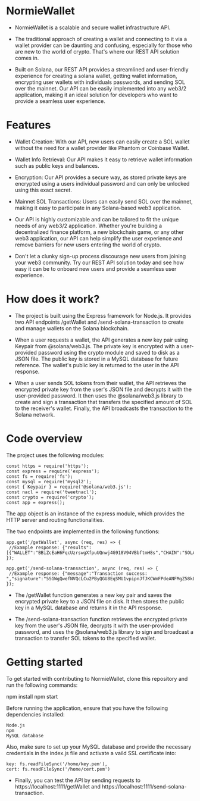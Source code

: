 # NormieWallet
- NormieWallet is a scalable and secure wallet infrastructure API.
- The traditional approach of creating a wallet and connecting to it via a wallet provider can be daunting and confusing, especially for those who are new to the world of crypto. That's where our REST API solution comes in.

- Built on Solana, our REST API provides a streamlined and user-friendly experience for creating a solana wallet, getting wallet information, encrypting user wallets with individuals passwords, and sending SOL over the mainnet. Our API can be easily implemented into any web3/2 application, making it an ideal solution for developers who want to provide a seamless user experience.

# Features

- Wallet Creation: With our API, new users can easily create a SOL wallet without the need for a wallet provider like Phantom or Coinbase Wallet.

- Wallet Info Retrieval: Our API makes it easy to retrieve wallet information such as public keys and balances.

- Encryption: Our API provides a secure way, as stored private keys are encrypted using a users individual password and can only be unlocked using this exact secret.

- Mainnet SOL Transactions: Users can easily send SOL over the mainnet, making it easy to participate in any Solana-based web3 application.

- Our API is highly customizable and can be tailored to fit the unique needs of any web3/2 application. Whether you're building a decentralized finance platform, a new blockchain game, or any other web3 application, our API can help simplify the user experience and remove barriers for new users entering the world of crypto.

- Don't let a clunky sign-up process discourage new users from joining your web3 community. Try our REST API solution today and see how easy it can be to onboard new users and provide a seamless user experience.

# How does it work?
- The project is built using the Express framework for Node.js. It provides two API endpoints /getWallet and /send-solana-transaction to create and manage wallets on the Solana blockchain.

- When a user requests a wallet, the API generates a new key pair using Keypair from @solana/web3.js. The private key is encrypted with a user-provided password using the crypto module and saved to disk as a JSON file. The public key is stored in a MySQL database for future reference. The wallet's public key is returned to the user in the API response.

- When a user sends SOL tokens from their wallet, the API retrieves the encrypted private key from the user's JSON file and decrypts it with the user-provided password. It then uses the @solana/web3.js library to create and sign a transaction that transfers the specified amount of SOL to the receiver's wallet. Finally, the API broadcasts the transaction to the Solana network.

# Code overview
The project uses the following modules:
```
const https = require('https');
const express = require('express');
const fs = require('fs');
const mysql = require('mysql2');
const { Keypair } = require('@solana/web3.js');
const nacl = require('tweetnacl');
const crypto = require('crypto');
const app = express();
```
The app object is an instance of the express module, which provides the HTTP server and routing functionalities.

The two endpoints are implemented in the following functions:

```
app.get('/getWallet', async (req, res) => {
 //Example response: {"results":[{"WALLET":"BBiZcEaH6FqcUzrswgXfpuUQnwj4G918V94VBbftmH8s","CHAIN":"SOLANA"}]}
});
```

```
app.get('/send-solana-transaction', async (req, res) => {
 //Example response: {"message":"Transaction success: ","signature":"5SGWgQwefNVQcLCu2PByQGU8EqSMU1vpipnJfJKCWmFPdeANFMgZ58kLgqWK7GBUPyC8oaq2YjzAiBB7Dkan64Rq"}
});
```

- The /getWallet function generates a new key pair and saves the encrypted private key to a JSON file on disk. It then stores the public key in a MySQL database and returns it in the API response.

- The /send-solana-transaction function retrieves the encrypted private key from the user's JSON file, decrypts it with the user-provided password, and uses the @solana/web3.js library to sign and broadcast a transaction to transfer SOL tokens to the specified wallet.

# Getting started
To get started with contributing to NormieWallet, clone this repository and run the following commands:

npm install
npm start

Before running the application, ensure that you have the following dependencies installed:

```
Node.js
npm
MySQL database
```

Also, make sure to set up your MySQL database and provide the necessary credentials in the index.js file and activate a vaild SSL certificate into:
```
key: fs.readFileSync('/home/key.pem'),
cert: fs.readFileSync('/home/cert.pem')
```

- Finally, you can test the API by sending requests to https://localhost:1111/getWallet and https://localhost:1111/send-solana-transaction.
